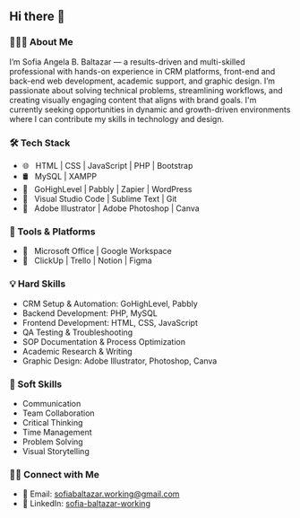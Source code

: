 <h2> Hi there 👋 </h2>

<h3> 👩🏻‍💻 About Me </h3>
<p>
  I’m Sofia Angela B. Baltazar — a results-driven and multi-skilled professional with hands-on experience in CRM platforms, front-end and back-end web development, academic support, and graphic design. I’m passionate about solving technical problems, streamlining workflows, and creating visually engaging content that aligns with brand goals. I'm currently seeking opportunities in dynamic and growth-driven environments where I can contribute my skills in technology and design.
</p>

<h3>🛠 Tech Stack</h3>

<ul>
  <li>🌐 &nbsp; HTML | CSS | JavaScript | PHP | Bootstrap</li>
  <li>🛢 &nbsp; MySQL | XAMPP</li>
  <li>🧠 &nbsp; GoHighLevel | Pabbly | Zapier | WordPress</li>
  <li>🔧 &nbsp; Visual Studio Code | Sublime Text | Git</li>
  <li>🎨 &nbsp; Adobe Illustrator | Adobe Photoshop | Canva</li>
</ul>

<h3>📌 Tools & Platforms</h3>

<ul>
  <li>💼 &nbsp; Microsoft Office | Google Workspace</li>
  <li>🧩 &nbsp; ClickUp | Trello | Notion | Figma</li>
</ul>

<h3>💡 Hard Skills</h3>

<ul>
  <li>CRM Setup & Automation: GoHighLevel, Pabbly</li>
  <li>Backend Development: PHP, MySQL</li>
  <li>Frontend Development: HTML, CSS, JavaScript</li>
  <li>QA Testing & Troubleshooting</li>
  <li>SOP Documentation & Process Optimization</li>
  <li>Academic Research & Writing</li>
  <li>Graphic Design: Adobe Illustrator, Photoshop, Canva</li>
</ul>

<h3>🤝 Soft Skills</h3>

<ul>
  <li>Communication</li>
  <li>Team Collaboration</li>
  <li>Critical Thinking</li>
  <li>Time Management</li>
  <li>Problem Solving</li>
  <li>Visual Storytelling</li>
</ul>

<h3>🤝🏻 Connect with Me</h3>

<ul>
  <li>📧 Email: <a href="mailto:sofiabaltazar.working@gmail.com">sofiabaltazar.working@gmail.com</a></li>
  <li>🔗 LinkedIn: <a href="https://linkedin.com/in/sofia-baltazar-working" target="_blank">sofia-baltazar-working</a></li>
</ul>

